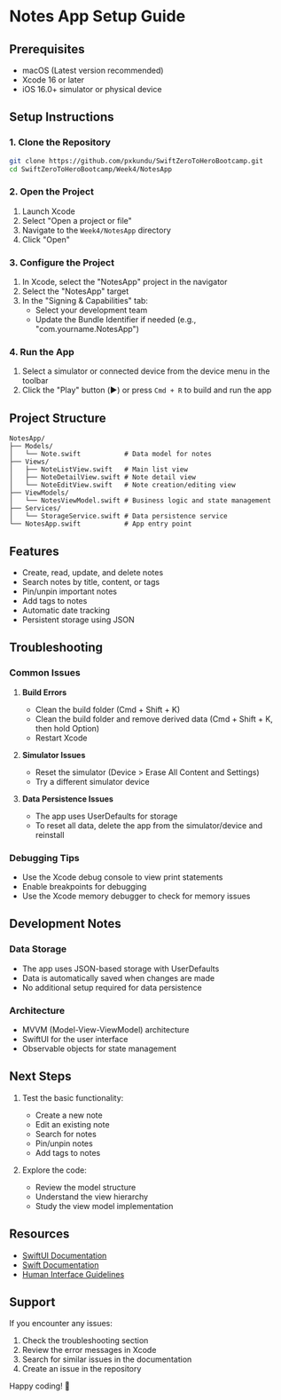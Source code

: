 # Notes App Setup Guide

## Prerequisites
- macOS (Latest version recommended)
- Xcode 16 or later
- iOS 16.0+ simulator or physical device

## Setup Instructions

### 1. Clone the Repository
```bash
git clone https://github.com/pxkundu/SwiftZeroToHeroBootcamp.git
cd SwiftZeroToHeroBootcamp/Week4/NotesApp
```

### 2. Open the Project
1. Launch Xcode
2. Select "Open a project or file"
3. Navigate to the `Week4/NotesApp` directory
4. Click "Open"

### 3. Configure the Project
1. In Xcode, select the "NotesApp" project in the navigator
2. Select the "NotesApp" target
3. In the "Signing & Capabilities" tab:
   - Select your development team
   - Update the Bundle Identifier if needed (e.g., "com.yourname.NotesApp")

### 4. Run the App
1. Select a simulator or connected device from the device menu in the toolbar
2. Click the "Play" button (▶️) or press `Cmd + R` to build and run the app

## Project Structure
```
NotesApp/
├── Models/
│   └── Note.swift           # Data model for notes
├── Views/
│   ├── NoteListView.swift   # Main list view
│   ├── NoteDetailView.swift # Note detail view
│   └── NoteEditView.swift   # Note creation/editing view
├── ViewModels/
│   └── NotesViewModel.swift # Business logic and state management
├── Services/
│   └── StorageService.swift # Data persistence service
└── NotesApp.swift           # App entry point
```

## Features
- Create, read, update, and delete notes
- Search notes by title, content, or tags
- Pin/unpin important notes
- Add tags to notes
- Automatic date tracking
- Persistent storage using JSON

## Troubleshooting

### Common Issues

1. **Build Errors**
   - Clean the build folder (Cmd + Shift + K)
   - Clean the build folder and remove derived data (Cmd + Shift + K, then hold Option)
   - Restart Xcode

2. **Simulator Issues**
   - Reset the simulator (Device > Erase All Content and Settings)
   - Try a different simulator device

3. **Data Persistence Issues**
   - The app uses UserDefaults for storage
   - To reset all data, delete the app from the simulator/device and reinstall

### Debugging Tips
- Use the Xcode debug console to view print statements
- Enable breakpoints for debugging
- Use the Xcode memory debugger to check for memory issues

## Development Notes

### Data Storage
- The app uses JSON-based storage with UserDefaults
- Data is automatically saved when changes are made
- No additional setup required for data persistence

### Architecture
- MVVM (Model-View-ViewModel) architecture
- SwiftUI for the user interface
- Observable objects for state management

## Next Steps
1. Test the basic functionality:
   - Create a new note
   - Edit an existing note
   - Search for notes
   - Pin/unpin notes
   - Add tags to notes

2. Explore the code:
   - Review the model structure
   - Understand the view hierarchy
   - Study the view model implementation

## Resources
- [SwiftUI Documentation](https://developer.apple.com/documentation/swiftui)
- [Swift Documentation](https://docs.swift.org/swift-book/)
- [Human Interface Guidelines](https://developer.apple.com/design/human-interface-guidelines)

## Support
If you encounter any issues:
1. Check the troubleshooting section
2. Review the error messages in Xcode
3. Search for similar issues in the documentation
4. Create an issue in the repository

Happy coding! 🚀 